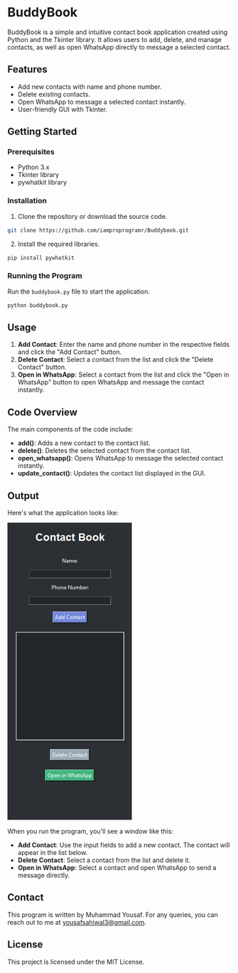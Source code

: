 
# BuddyBook

BuddyBook is a simple and intuitive contact book application created using Python and the Tkinter library. It allows users to add, delete, and manage contacts, as well as open WhatsApp directly to message a selected contact.

## Features

- Add new contacts with name and phone number.
- Delete existing contacts.
- Open WhatsApp to message a selected contact instantly.
- User-friendly GUI with Tkinter.

## Getting Started

### Prerequisites

- Python 3.x
- Tkinter library
- pywhatkit library

### Installation

1. Clone the repository or download the source code.

```bash
git clone https://github.com/iamproprogramr/Buddybook.git
```

2. Install the required libraries.

```bash
pip install pywhatkit
```

### Running the Program

Run the `buddybook.py` file to start the application.

```bash
python buddybook.py
```

## Usage

1. **Add Contact**: Enter the name and phone number in the respective fields and click the "Add Contact" button.
2. **Delete Contact**: Select a contact from the list and click the "Delete Contact" button.
3. **Open in WhatsApp**: Select a contact from the list and click the "Open in WhatsApp" button to open WhatsApp and message the contact instantly.

## Code Overview

The main components of the code include:

- **add()**: Adds a new contact to the contact list.
- **delete()**: Deletes the selected contact from the contact list.
- **open_whatsapp()**: Opens WhatsApp to message the selected contact instantly.
- **update_contact()**: Updates the contact list displayed in the GUI.

## Output

Here's what the application looks like:

![Buddybook](Output.png)

When you run the program, you'll see a window like this:

- **Add Contact**: Use the input fields to add a new contact. The contact will appear in the list below.
- **Delete Contact**: Select a contact from the list and delete it.
- **Open in WhatsApp**: Select a contact and open WhatsApp to send a message directly.

## Contact

This program is written by Muhammad Yousaf. For any queries, you can reach out to me at [yousafsahiwal3@gmail.com](mailto:yousafsahiwal3@gmail.com).

## License

This project is licensed under the MIT License.
```
